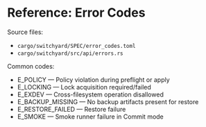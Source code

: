 # Reference: Error Codes

Source files:
- `cargo/switchyard/SPEC/error_codes.toml`
- `cargo/switchyard/src/api/errors.rs`

Common codes:
- E_POLICY — Policy violation during preflight or apply
- E_LOCKING — Lock acquisition required/failed
- E_EXDEV — Cross-filesystem operation disallowed
- E_BACKUP_MISSING — No backup artifacts present for restore
- E_RESTORE_FAILED — Restore failure
- E_SMOKE — Smoke runner failure in Commit mode
